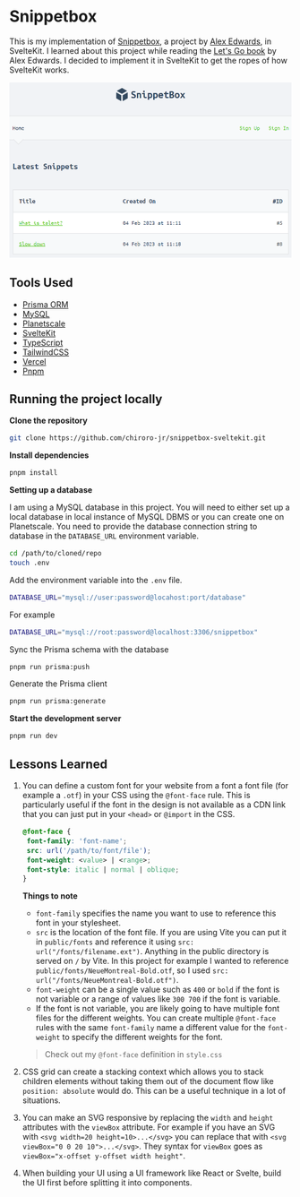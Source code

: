 # Snippetbox

This is my implementation of [Snippetbox](https://github.com/DataDavD/letsgo_snippetbox), a project by [Alex Edwards](https://www.alexedwards.net/), in SvelteKit. I learned about this project while reading the [Let's Go book](https://lets-go.alexedwards.net/) by Alex Edwards. I decided to implement it in SvelteKit to get the ropes of how SvelteKit works.

![](screenshot.png)

## Tools Used

- [Prisma ORM](https://www.prisma.io/)
- [MySQL](https://www.mysql.com/)
- [Planetscale](https://planetscale.com/)
- [SvelteKit](https://kit.svelte.dev/)
- [TypeScript](https://www.typescriptlang.org/)
- [TailwindCSS](http://tailwindcss.com/)
- [Vercel](https://vercel.com/)
- [Pnpm](https://pnpm.io/)

## Running the project locally

**Clone the repository**

```bash
git clone https://github.com/chiroro-jr/snippetbox-sveltekit.git
```

**Install dependencies**

```bash
pnpm install
```

**Setting up a database**

I am using a MySQL database in this project. You will need to either set up a local database in local instance of MySQL DBMS or you can create one on Planetscale. You need to provide the database connection string to database in the `DATABASE_URL` environment variable.

```bash
cd /path/to/cloned/repo
touch .env
```

Add the environment variable into the `.env` file.

```bash
DATABASE_URL="mysql://user:password@locahost:port/database"
```

For example

```bash
DATABASE_URL="mysql://root:password@localhost:3306/snippetbox"
```

Sync the Prisma schema with the database

```bash
pnpm run prisma:push
```

Generate the Prisma client

```bash
pnpm run prisma:generate
```

**Start the development server**

```bash
pnpm run dev
```

## Lessons Learned

1. You can define a custom font for your website from a font a font file (for example a `.otf`) in your CSS using the `@font-face` rule. This is particularly useful if the font in the design is not available as a CDN link that you can just put in your `<head>` or `@import` in the CSS.

   ```css
   @font-face {
   	font-family: 'font-name';
   	src: url('/path/to/font/file');
   	font-weight: <value> | <range>;
   	font-style: italic | normal | oblique;
   }
   ```

   **Things to note**

   - `font-family` specifies the name you want to use to reference this font in your stylesheet.
   - `src` is the location of the font file. If you are using Vite you can put it in `public/fonts` and reference it using `src: url("/fonts/filename.ext")`. Anything in the public directory is served on `/` by Vite. In this project for example I wanted to reference `public/fonts/NeueMontreal-Bold.otf`, so I used `src: url("/fonts/NeueMontreal-Bold.otf")`.
   - `font-weight` can be a single value such as `400` or `bold` if the font is not variable or a range of values like `300 700` if the font is variable.
   - If the font is not variable, you are likely going to have multiple font files for the different weights. You can create multiple `@font-face` rules with the same `font-family` name a different value for the `font-weight` to specify the different weights for the font.

   > Check out my `@font-face` definition in `style.css`

2. CSS grid can create a stacking context which allows you to stack children elements without taking them out of the document flow like `position: absolute` would do. This can be a useful technique in a lot of situations.

3. You can make an SVG responsive by replacing the `width` and `height` attributes with the `viewBox` attribute. For example if you have an SVG with `<svg width=20 height=10>...</svg>` you can replace that with `<svg viewBox="0 0 20 10">...</svg>`. They syntax for `viewBox` goes as `viewBox="x-offset y-offset width height"`.

4. When building your UI using a UI framework like React or Svelte, build the UI first before splitting it into components.
